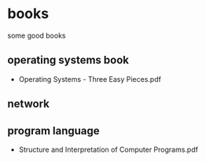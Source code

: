 # books
some good books

## operating systems book
- Operating Systems - Three Easy Pieces.pdf

## network

## program language
- Structure and Interpretation of Computer Programs.pdf
